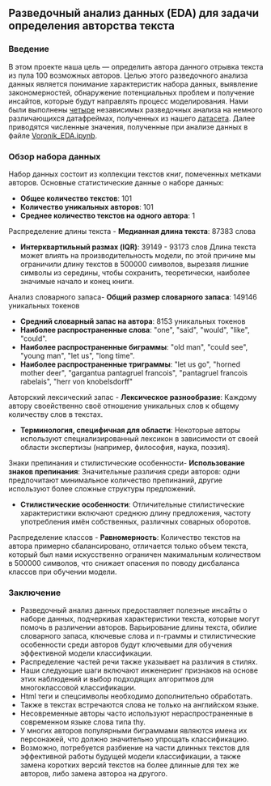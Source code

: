 ## Разведочный анализ данных (EDA) для задачи определения авторства текста
### Введение
В этом проекте наша цель — определить автора данного отрывка текста из пула 100 возможных авторов.
Целью этого разведочного анализа данных является понимание характеристик набора данных, выявление закономерностей, 
обнаружение потенциальных проблем и получение инсайтов, которые будут направлять процесс моделирования.
Нами были выполнены [четыре](https://github.com/Difraya/hse_nlp_project/tree/main/EDA) независимых разведочных анализа на немного различающихся датафреймах, полученных из нашего [датасета](https://www.kaggle.com/datasets/vorvit/books-eng).
Далее приводятся численные значения, полученные при анализе данных в файле [Voronik_EDA.ipynb](https://github.com/Difraya/hse_nlp_project/blob/main/EDA/Voronik_EDA.ipynb).

### Обзор набора данных
Набор данных состоит из коллекции текстов книг, помеченных метками авторов. Основные статистические данные о наборе данных:

- **Общее количество текстов**: 101
- **Количество уникальных авторов**: 101
- **Среднее количество текстов на одного автора**: 1

Распределение длины текста - **Медианная длина текста**: 87383 слова
- **Интерквартильный размах (IQR)**: 39149 - 93173 слов
Длина текста может влиять на производительность модели, по этой причине мы ограничили длину текстов в 500000 символов,
вырезаяя лишние символы из середины, чтобы сохранить, теоретически, наиболее значимые начало и конец книги.

Анализ словарного запаса- **Общий размер словарного запаса**: 149146 уникальных токенов
- **Средний словарный запас на автора**: 8153 уникальных токенов
- **Наиболее распространенные слова**: "one", "said", "would", "like", "could".
- **Наиболее распространенные биграммы**: "old man", "could see", "young man", "let us", "long time".
- **Наиболее распространенные триграммы**: "let us go", "horned mother deer", "gargantua pantagruel francois",
"pantagruel francois rabelais", "herr von knobelsdorff"

Авторский лексический запас - **Лексическое разнообразие**: Каждому автору своейственно своё отношение уникальных слов к общему количеству слов в текстах.
- **Терминология, специфичная для области**: Некоторые авторы используют специализированный лексикон в зависимости от своей области
экспертизы (например, философия, наука, поэзия).

Знаки препинания и стилистические особенности- **Использование знаков препинания**: Значительные различия среди авторов: одни
предпочитают минимальное количество препинаний, другие используют более сложные структуры предложений.
- **Стилистические особенности**: Отличительные стилистические характеристики включают среднюю длину предложения,
частоту употребления имён собственных, различных соварных оборотов.

Распределение классов - **Равномерность**: Количество текстов на автора примерно сбалансировано,
отличается только объем текста, который был нами искусственно ограничен макимальным количеством в 500000 символов,
что снижает опасения по поводу дисбаланса классов при обучении модели.

### Заключение
- Разведочный анализ данных предоставляет полезные инсайты о наборе данных, подчеркивая характеристики текста,
которые могут помочь в различении авторов. Варьирование длины текста, обилие словарного запаса, ключевые слова и n-граммы и
стилистические особенности среди авторов будут ключевыми для обучения эффективной модели классификации.
- Распределение частей речи также указывает на различия в стилях.
- Наши следующие шаги включают инженеринг признаков на основе этих наблюдений и выбор подходящих алгоритмов для многоклассовой классификации.
- Html теги и спецсимволы необходимо дополнительно обработать.
- Также в текстах встречаются слова не только на английском языке.
- Несовременные авторы часто используют нераспространенные в современном языке слова типа thy.
- У многих авторов популярными биграммами являются имена их персонажей, что должно значительно упрощать классификацию.
- Возможно, потребуется разбиение на части длинных текстов для эффективной работы будущей модели классификации, а также замена коротких версий текстов на более длинные для тех же авторов, либо замена автороа на другого.
